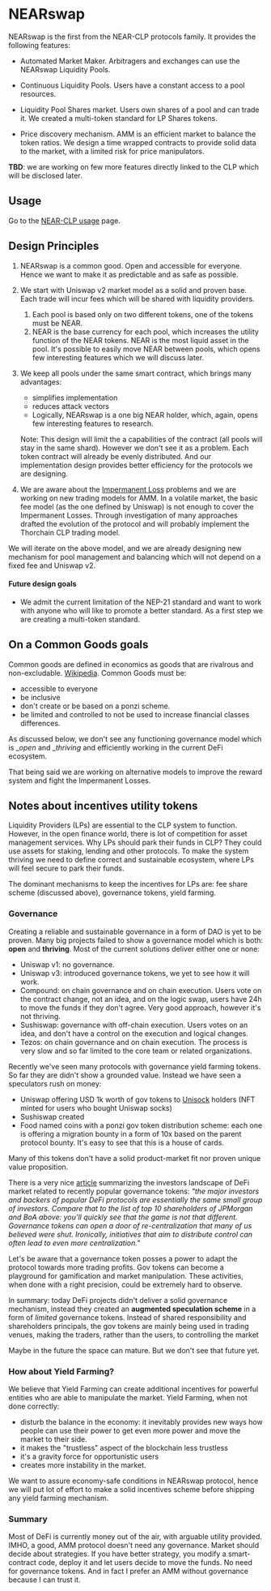 # NEARswap

NEARswap is the first from the NEAR-CLP protocols family. It provides the following features:

* Automated Market Maker. Arbitragers and exchanges can use the NEARswap Liquidity Pools.
* Continuous Liquidity Pools. Users have a constant access to a pool resources.
* Liquidity Pool Shares market. Users own shares of a pool and can trade it.
  We created a multi-token standard for LP Shares tokens.

* Price discovery mechanism. AMM is an efficient market to balance the token ratios. We design a time wrapped contracts to provide solid data to the market, with a limited risk for price manipulators.

**TBD**: we are working on few more features directly linked to the CLP which will be disclosed later.


## Usage

Go to the [NEAR-CLP usage](/docs/nearclp-usage.md) page.


## Design Principles

1. NEARswap is a common good. Open and accessible for everyone. Hence we want to make it as predictable and as safe as possible.
1. We start with Uniswap v2 market model as a solid and proven base. Each trade will incur fees which will be shared with liquidity providers.
   1. Each pool is based only on two different tokens, one of the tokens must be NEAR.
   1. NEAR is the base currency for each pool, which increases the utility function of the NEAR tokens.
      NEAR is the most liquid asset in the pool. It's possible to easily move NEAR between pools, which opens few interesting features which we will discuss later.

1. We keep all pools under the same smart contract, which brings many advantages:
   * simplifies implementation
   * reduces attack vectors
   * Logically, NEARswap is a one big NEAR holder, which, again, opens few interesting features to research.

   Note: This design will limit the a capabilities of the contract (all pools will stay in the same shard). However we don't see it as a problem. Each token contract will already be evenly distributed. And our implementation design provides better efficiency for the protocols we are designing.

1. We are aware about the [Impermanent Loss](https://medium.com/@pintail/uniswap-a-good-deal-for-liquidity-providers-104c0b6816f2) problems and we are working on new trading models for AMM. In a volatile market, the basic fee model (as the one defined by Uniswap) is not enough to cover the Impermanent Losses. Through investigation of many approaches drafted the evolution of the protocol and will probably implement the Thorchain CLP trading model.

We will iterate on the above model, and we are already designing new mechanism for pool management and balancing which will not depend on a fixed fee and Uniswap v2.


#### Future design goals

+ We admit the current limitation of the NEP-21 standard and want to work with anyone who will like to promote a better standard. As a first step we are creating a multi-token standard.




## On a Common Goods goals

Common goods are defined in economics as goods that are rivalrous and non-excludable. [Wikipedia](https://en.wikipedia.org/wiki/Common_good_(economics)).
Common Goods must be:
+ accessible to everyone
+ be inclusive
+ don't create or be based on a ponzi scheme.
+ be limited and controlled to not be used to increase financial classes differences.

As discussed below, we don't see any functioning governance model which is __open_ and __thriving_  and efficiently working in the current DeFi ecosystem.

That being said we are working on alternative models to improve the reward system and fight the Impermanent Losses.

## Notes about incentives utility tokens


Liquidity Providers (LPs) are essential to the CLP system to function. However, in the open finance world, there is lot of competition for asset management services. Why LPs should park their funds in CLP? They could use assets for staking, lending and other protocols. To make the system thriving we need to define correct and sustainable ecosystem, where LPs will feel secure to park their funds.

The dominant mechanisms to keep the incentives for LPs are: fee share scheme (discussed above), governance tokens, yield farming.


### Governance


Creating a reliable and sustainable governance in a form of DAO is yet to be proven. Many big projects failed to show a governance model which is both: **open** and **thriving**. Most of the current solutions deliver either one or none:

+ Uniswap v1: no governance.
+ Uniswap v3: introduced governance tokens, we yet to see how it will work.
+ Compound: on chain governance and on chain execution. Users vote on the contract change, not an idea, and on the logic swap, users have 24h to move the funds if they don't agree. Very good approach, however it's not thriving.
+ Sushiswap: governance with off-chain execution. Users votes on an idea, and don't have a control on the execution and logical changes.
+ Tezos: on chain governance and on chain execution. The process is very slow and so far limited to the core team or related organizations.

Recently we've seen many protocols with governance yield farming tokens. So far they are didn't show a grounded value. Instead we have seen a speculators rush on money:

+ Uniswap offering USD 1k worth of gov tokens to [Unisock](https://unisocks.exchange/) holders (NFT minted for users who bought Uniswap socks)
+ Sushiswap created
+ Food named coins with a ponzi gov token distribution scheme: each one is offering a migration bounty in a form of 10x based on the parent protocol bounty. It's easy to see that this is a house of cards.

Many of this tokens don't have a solid product-market fit nor proven unique value proposition.

There is a very nice [article](https://www.tokendaily.co/newsletter/21371e5354) summarizing the investors landscape of DeFi market related to recently popular governance tokens:
*"the major investors and backers of popular DeFi protocols are essentially the same small group of investors. Compare that to the list of top 10 shareholders of JPMorgan and BoA above: you’ll quickly see that the game is not that different. Governance tokens can open a door of re-centralization that many of us believed were shut. Ironically, initiatives that aim to distribute control can often lead to even more centralization."*

Let's be aware that a governance token posses a power to adapt the protocol towards more trading profits. Gov tokens can become a playground for gamification and market manipulation. These activities, when done with a right precision, could be extremely hard to observe.

In summary: today DeFi projects didn't deliver a solid governance mechanism, instead they created an **augmented speculation scheme** in a form of _limited_ governance tokens. Instead of shared responsibility and shareholders principals, the gov tokens are mainly being used in trading venues, making the traders, rather than the users, to controlling the market

Maybe in the future the space can mature. But we don't see that future yet.


### How about Yield Farming?

We believe that Yield Farming can create additional incentives for powerful entities who are able to manipulate the market. Yield Farming, when not done correctly:

- disturb the balance in the economy: it inevitably provides new ways how people can use their power to get even more power and move the market to their side.
- it makes the "trustless" aspect of the blockchain less trustless
- it's a gravity force for opportunistic users
- creates more instability in the market.


We want to assure economy-safe conditions in NEARswap protocol, hence we will put lot of effort to make a solid incentives scheme before shipping any yield farming mechanism.

### Summary

Most of DeFi is currently money out of the air, with arguable utility provided. IMHO, a good, AMM protocol doesn't need any governance. Market should decide about strategies. If you have better strategy, you modify a smart-contract code, deploy it and let users decide to move the funds. No need for governance tokens. And in fact I prefer an AMM without governance because I can trust it.
